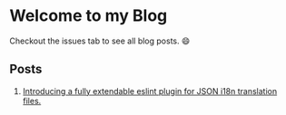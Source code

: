 # Welcome to my Blog

Checkout the issues tab to see all blog posts. :smile:

## Posts
1. [Introducing a fully extendable eslint plugin for JSON i18n translation files.](https://github.com/mayank23/blog/issues/1)
